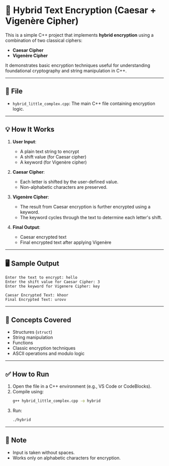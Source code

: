 # 🔐 Hybrid Text Encryption (Caesar + Vigenère Cipher)

This is a simple C++ project that implements **hybrid encryption** using a combination of two classical ciphers:
- **Caesar Cipher**
- **Vigenère Cipher**

It demonstrates basic encryption techniques useful for understanding foundational cryptography and string manipulation in C++.

---

## 📁 File
- `hybrid_little_complex.cpp`: The main C++ file containing encryption logic.

---

## 💡 How It Works

1. **User Input**:
   - A plain text string to encrypt
   - A shift value (for Caesar cipher)
   - A keyword (for Vigenère cipher)

2. **Caesar Cipher**:
   - Each letter is shifted by the user-defined value.
   - Non-alphabetic characters are preserved.

3. **Vigenère Cipher**:
   - The result from Caesar encryption is further encrypted using a keyword.
   - The keyword cycles through the text to determine each letter's shift.

4. **Final Output**:
   - Caesar encrypted text
   - Final encrypted text after applying Vigenère

---

## 🖥️ Sample Output

```
Enter the text to encrypt: hello
Enter the shift value for Caesar Cipher: 3
Enter the keyword for Vigenere Cipher: key

Caesar Encrypted Text: khoor
Final Encrypted Text: urovv
```

---

## 🧠 Concepts Covered

- Structures (`struct`)
- String manipulation
- Functions
- Classic encryption techniques
- ASCII operations and modulo logic

---

## ✅ How to Run

1. Open the file in a C++ environment (e.g., VS Code or CodeBlocks).
2. Compile using:
   ```bash
   g++ hybrid_little_complex.cpp -o hybrid
   ```
3. Run:
   ```bash
   ./hybrid
   ```

---

## 📌 Note

- Input is taken without spaces.
- Works only on alphabetic characters for encryption.
